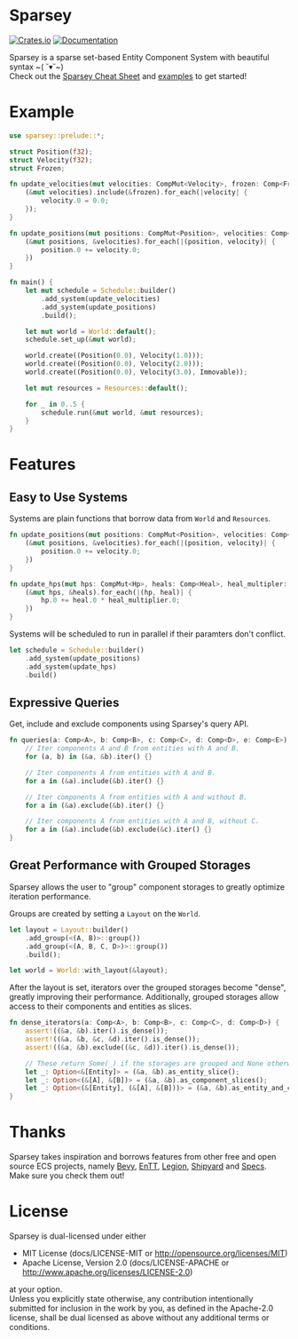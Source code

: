 # Sparsey
[![Crates.io](https://img.shields.io/crates/v/sparsey)](https://crates.io/crates/sparsey)
[![Documentation](https://docs.rs/sparsey/badge.svg)](https://docs.rs/sparsey)

Sparsey is a sparse set-based Entity Component System with beautiful syntax \~( ˘▾˘\~)
<br />
Check out the [Sparsey Cheat Sheet](/guides/cheat_sheet.md) and [examples](/examples/) to get
started!

# Example 
```rust
use sparsey::prelude::*;

struct Position(f32);
struct Velocity(f32);
struct Frozen;

fn update_velocities(mut velocities: CompMut<Velocity>, frozen: Comp<Frozen>) {
    (&mut velocities).include(&frozen).for_each(|velocity| {
        velocity.0 = 0.0;
    });
}

fn update_positions(mut positions: CompMut<Position>, velocities: Comp<Velocity>) {
    (&mut positions, &velocities).for_each(|(position, velocity)| {
        position.0 += velocity.0;
    })
} 

fn main() {
    let mut schedule = Schedule::builder()
        .add_system(update_velocities)
        .add_system(update_positions)
        .build();

    let mut world = World::default();
    schedule.set_up(&mut world);

    world.create((Position(0.0), Velocity(1.0)));
    world.create((Position(0.0), Velocity(2.0)));
    world.create((Position(0.0), Velocity(3.0), Immovable));

    let mut resources = Resources::default();

    for _ in 0..5 {
        schedule.run(&mut world, &mut resources);
    }
}
```

# Features
## Easy to Use Systems
Systems are plain functions that borrow data from `World` and `Resources`.

```rust
fn update_positions(mut positions: CompMut<Position>, velocities: Comp<Velocity>) {
    (&mut positions, &velocities).for_each(|(position, velocity)| {
        position.0 += velocity.0;
    })
}

fn update_hps(mut hps: CompMut<Hp>, heals: Comp<Heal>, heal_multipler: Res<HealMultiplier>) {
    (&mut hps, &heals).for_each(|(hp, heal)| {
        hp.0 += heal.0 * heal_multiplier.0;
    })
}
```

Systems will be scheduled to run in parallel if their paramters don't conflict.

```rust
let schedule = Schedule::builder()
    .add_system(update_positions)
    .add_system(update_hps)
    .build()
```

## Expressive Queries
Get, include and exclude components using Sparsey's query API.

```rust
fn queries(a: Comp<A>, b: Comp<B>, c: Comp<C>, d: Comp<D>, e: Comp<E>) {
    // Iter components A and B from entities with A and B.
    for (a, b) in (&a, &b).iter() {}

    // Iter components A from entities with A and B.
    for a in (&a).include(&b).iter() {}

    // Iter components A from entities with A and without B.
    for a in (&a).exclude(&b).iter() {}

    // Iter components A from entities with A and B, without C.
    for a in (&a).include(&b).exclude(&c).iter() {}
}
```

## Great Performance with Grouped Storages
Sparsey allows the user to "group" component storages to greatly optimize iteration performance.
<br />

Groups are created by setting a `Layout` on the `World`.
```rust
let layout = Layout::builder()
    .add_group(<(A, B)>::group())
    .add_group(<(A, B, C, D>)>::group())
    .build();

let world = World::with_layout(&layout);
```

After the layout is set, iterators over the grouped storages become "dense", greatly improving their
performance. Additionally, grouped storages allow access to their components and entities as slices.

```rust
fn dense_iterators(a: Comp<A>, b: Comp<B>, c: Comp<C>, d: Comp<D>) {
    assert!((&a, &b).iter().is_dense());
    assert!((&a, &b, &c, &d).iter().is_dense());
    assert!((&a, &b).exclude((&c, &d)).iter().is_dense());

    // These return Some(_) if the storages are grouped and None otherwise.
    let _: Option<&[Entity]> = (&a, &b).as_entity_slice();
    let _: Option<(&[A], &[B])> = (&a, &b).as_component_slices();
    let _: Option<(&[Entity], (&[A], &[B]))> = (&a, &b).as_entity_and_component_slices();
}
```

# Thanks
Sparsey takes inspiration and borrows features from other free and open source ECS projects, namely 
[Bevy](https://github.com/bevyengine/bevy), [EnTT](https://github.com/skypjack/entt),
[Legion](https://github.com/amethyst/legion), [Shipyard](https://github.com/leudz/shipyard) and 
[Specs](https://github.com/amethyst/specs). Make sure you check them out!

# License
Sparsey is dual-licensed under either
* MIT License (docs/LICENSE-MIT or http://opensource.org/licenses/MIT)
* Apache License, Version 2.0 (docs/LICENSE-APACHE or http://www.apache.org/licenses/LICENSE-2.0)

at your option.
<br />
Unless you explicitly state otherwise, any contribution intentionally submitted for inclusion in the
work by you, as defined in the Apache-2.0 license, shall be dual licensed as above without any 
additional terms or conditions.
